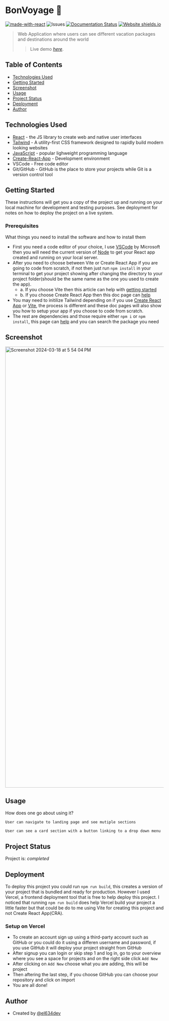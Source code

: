 # BonVoyage 🚢
[![made-with-react](https://img.shields.io/badge/Made%20with-React-1f425f.svg)](https://www.react.dev)
![Issues](https://img.shields.io/github/issues/el634dev/waves.svg)
[![Documentation Status](https://readthedocs.org/projects/ansicolortags/badge/?version=latest)](http://ansicolortags.readthedocs.io/?badge=latest)
[![Website shields.io](https://img.shields.io/website-up-down-green-red/http/shields.io.svg)](http://shields.io/)

> Web Application where users can see different vacation packages and destinations around the world
>> Live demo [_here_](https://bonvoyage-six.vercel.app/).

## Table of Contents
- [Technologies Used](#technologies-used)
- [Getting Started](#getting-started)
- [Screenshot](#screenshot)
- [Usage](#usage)
- [Project Status](#project-status)
- [Deployment](#deployment)
- [Author](#author)

## Technologies Used
- [React](https://react.dev/) - the JS library to create web and native user interfaces
- [Tailwind](https://tailwindcss.com/) - A utility-first CSS framework designed to rapidly build modern looking websites
- [JavaScript](https://developer.mozilla.org/en-US/docs/Web/javascript) - popular lighweight programming language
- [Create-React-App](https://create-react-app.dev/) - Development environment
- VSCode - Free code editor
- Git/GitHub - GitHub is the place to store your projects while Git is a version control tool

## Getting Started
These instructions will get you a copy of the project up and running on your local machine for development and testing purposes. See deployment for notes on how to deploy the project on a live system.

### Prerequisites
What things you need to install the software and how to install them
- First you need a code editor of your choice, I use [VSCode](https://code.visualstudio.com/) by Microsoft then you will need the current version of [Node](https://nodejs.org/en) to get your React app created and running on your local server.
- After you need to choose between Vite or Create React App if you are going to code from scratch, if not then just run `npm install` in your terminal to get your project showing after changing the directory to your project folder(should be the same name as the one you used to create the app).
  - a. If you choose Vite then this article can help with [getting started](https://www.makeuseof.com/set-up-react-app-with-vite/)
  - b. If you choose Create React App then this doc page can [help](https://create-react-app.dev/docs/getting-started/)
- You may need to initilize Tailwind depending on if you use [Create React App](https://tailwindcss.com/docs/guides/create-react-app) or [Vite](https://tailwindcss.com/docs/guides/vite), the process is different and these doc pages will also show you how to setup your app if you choose to code from scratch.
- The rest are dependencies and those require either `npm i` or `npm install`, this page can [help](https://www.npmjs.com/) and you can search the package you need

## Screenshot
<img width="1403" alt="Screenshot 2024-03-18 at 5 54 04 PM" src="https://github.com/el634dev/bonvoyage/assets/84924260/77b48788-b912-4b19-81db-ad0f236228dd">

## Usage
How does one go about using it?
>
`User can navigate to landing page and see mutiple sections`
>
`User can see a card section with a button linking to a drop down menu`

## Project Status
Project is: _completed_

## Deployment
To deploy this project you could run `npm run build`, this creates a version of your project that is bundled and ready for production. However I used Vercel, a frontend deployment tool that is free to help deploy this project. I noticed that running `npm run build` does help Vercel build your project a little faster but that could be do to me using Vite for creating this project and not Create React App(CRA). 

### Setup on Vercel
- To create an account sign up using a third-party account such as GitHub or you could do it using a differen username and password, if you use GitHub it will deploy your project straight from GitHub
- After signup you can login or skip step 1 and log in, go to your overview where you see a space for projects and on the right side click `Add New`
- After clicking on `Add New` choose what you are adding, this will be project
- Then aftering the last step, if you choose GitHub you can choose your repository and click on import
- You are all done!

## Author
- Created by [@el634dev](https://github.com/el634dev)
